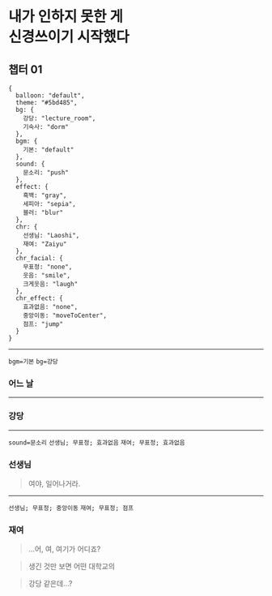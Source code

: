 
# 내가 인하지 못한 게<br>신경쓰이기 시작했다

## 챕터 01

```
{
  balloon: "default",
  theme: "#5bd485",
  bg: {
    강당: "lecture_room",
    기숙사: "dorm"
  },
  bgm: {
    기본: "default"
  },
  sound: {
    문소리: "push"
  },
  effect: {
    흑백: "gray",
    세피아: "sepia",
    블러: "blur"
  },
  chr: {
    선생님: "Laoshi",
    재여: "Zaiyu"
  },
  chr_facial: {
    무표정: "none",
    웃음: "smile",
    크게웃음: "laugh"
  },
  chr_effect: {
    효과없음: "none",
    중앙이동: "moveToCenter",
    점프: "jump"
  }
}
```

---

`bgm=기본` `bg=강당`
### 어느 날

---

<!--bgm--> <!--bg-->
### 강당

---

<!--bgm--> <!--bg-->
`sound=문소리` `선생님; 무표정; 효과없음` `재여; 무표정; 효과없음`

### 선생님
> 여야, 일어나거라.

---

<!--bgm--> <!--bg-->
`선생님; 무표정; 중앙이동` `재여; 무표정; 점프`

### 재여
> ...어, 여, 여기가 어디죠?

> 생긴 것만 보면 어떤 대학교의 

> 강당 같은데...?
